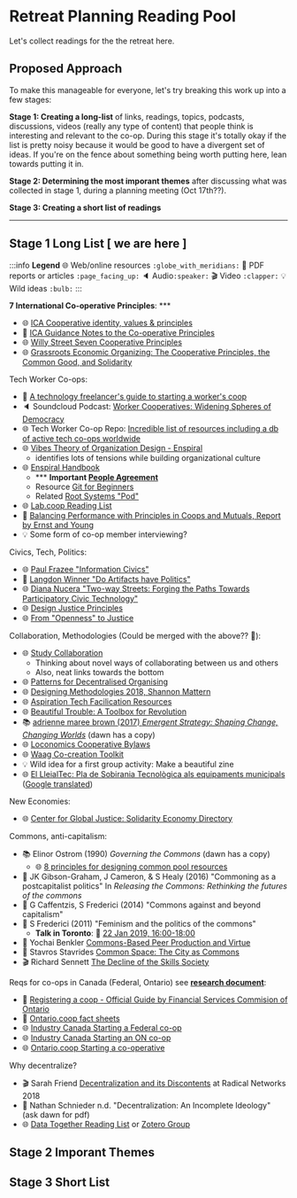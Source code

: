 Retreat Planning Reading Pool
=============================

Let's collect readings for the the retreat here.

## Proposed Approach

To make this manageable for everyone, let's try breaking this work up into a few stages:

**Stage 1: Creating a long-list** of links, readings, topics, podcasts, discussions, videos (really any type of content) that people think is interesting and relevant to the co-op. During this stage it's totally okay if the list is pretty noisy because it would be good to have a divergent set of ideas. If you're on the fence about something being worth putting here, lean towards putting it in.

**Stage 2: Determining the most imporant themes** after discussing what was collected in stage 1, during a planning meeting (Oct 17th??).

**Stage 3: Creating a short list of readings**

---

## Stage 1 Long List [ we are here ]

:::info
**Legend**
:globe_with_meridians: Web/online resources `:globe_with_meridians:`
:page_facing_up: PDF reports or articles `:page_facing_up:`
:speaker: Audio`:speaker:`
:clapper: Video `:clapper:`
:bulb: Wild ideas `:bulb:`
:::


**7 International Co-operative Principles**: ***
- :globe_with_meridians: [ICA Cooperative identity, values & principles](https://www.ica.coop/en/whats-co-op/co-operative-identity-values-principles)
- :page_facing_up: [ICA Guidance Notes to the Co-operative Principles](https://www.ica.coop/sites/default/files/publication-files/ica-guidance-notes-en-310629900.pdf)
- :globe_with_meridians: [Willy Street Seven Cooperative Principles](https://www.willystreet.coop/seven-cooperative-principles)
- :globe_with_meridians: [Grassroots Economic Organizing: The Cooperative Principles, the Common Good, and Solidarity](http://www.geo.coop/story/cooperative-principles-common-good-and-solidarity)

Tech Worker Co-ops:
- :page_facing_up: [A technology freelancer's guide to starting a worker's coop](https://cryptography.dog/TechCoopHOWTO.pdf)
- :speaker: Soundcloud Podcast: [Worker Cooperatives: Widening Spheres of Democracy](https://www.upstreampodcast.org/workercoops1)
- :globe_with_meridians: Tech Worker Co-op Repo: [Incredible list of resources including a db of active tech co-ops worldwide](https://github.com/hng/tech-coops)
- :globe_with_meridians: [Vibes Theory of Organization Design - Enspiral](http://richdecibels.com/stories/vibes-theory/vibes-theory.html)
    - identifies lots of tensions while building organizational culture
- :globe_with_meridians: [Enspiral Handbook](https://handbook.enspiral.com/)
    - *** **Important [People Agreement](https://handbook.enspiral.com/agreements/people.html)**
    - Resource [Git for Beginners](https://handbook.enspiral.com/guides/github_for_beginners.html)
    - Related [Root Systems "Pod"](https://www.rootsystems.nz/)
- :globe_with_meridians: [Lab.coop Reading List](http://www.lab.coop/blog/share-more-to-have-more-why-lab-coop-is-an-employee-owned-hol)
- :page_facing_up: [Balancing Performance with Principles in Coops and Mutuals, Report by Ernst and Young](https://www.ey.com/Publication/vwLUAssets/Enlightened_co-operative_governance/$FILE/Enlightened%20co-operative%20governance_EN.pdf)
- :bulb: Some form of co-op member interviewing?

Civics, Tech, Politics:
- :globe_with_meridians: [Paul Frazee "Information Civics"](https://infocivics.com/)
- :page_facing_up: [Langdon Winner "Do Artifacts have Politics"](https://www.cc.gatech.edu/~beki/cs4001/Winner.pdf)
- :globe_with_meridians: [Diana Nucera "Two-way Streets: Forging the Paths Towards Participatory Civic Technology"](https://civicquarterly.com/article/two-way-streets/)
- :globe_with_meridians: [Design Justice Principles](http://designjusticenetwork.org/network-principles/)
- :globe_with_meridians: [From "Openness" to Justice](http://hackeducation.com/2014/11/16/from-open-to-justice)

Collaboration, Methodologies (Could be merged with the above?? 🤔):
- :globe_with_meridians: [Study Collaboration](http://studycollaboration.com)
    - Thinking about novel ways of collaborating between us and others
    - Also, neat links towards the bottom
- :globe_with_meridians: [Patterns for Decentralised Organising](https://github.com/rdbartlett/patterns)
- :globe_with_meridians: [Designing Methodologies 2018, Shannon Mattern](http://www.wordsinspace.net/designingmethods/spring2018/)
- :globe_with_meridians: [Aspiration Tech Facilication Resources](https://facilitation.aspirationtech.org/index.php?title=Main_Page)
- :globe_with_meridians: [Beautiful Trouble: A Toolbox for Revolution](http://beautifultrouble.org/)
- :books: [adrienne maree brown (2017) *Emergent Strategy: Shaping Change, Changing Worlds*](https://www.akpress.org/emergentstrategy.html) (dawn has a copy)
- :globe_with_meridians: [Loconomics Cooperative Bylaws](https://loconomics.gitbooks.io/loconomics-cooperative-bylaws/content/)
- :globe_with_meridians: [Waag Co-creation Toolkit](https://co-creation.waag.org/)
- :bulb: Wild idea for a first group activity: Make a beautiful zine
- :globe_with_meridians: [El LleialTec: Pla de Sobirania Tecnològica als equipaments municipals](https://tec.lleialtat.cat/) ([Google translated](https://translate.google.ca/translate?hl=en&sl=ca&tl=en&u=https%3A%2F%2Ftec.lleialtat.cat))

New Economies:
- :globe_with_meridians: [Center for Global Justice: Solidarity Economy Directory](https://globaljusticecenter.org/solidarity-economy-directory/International)

Commons, anti-capitalism:
- :books: Elinor Ostrom (1990) *Governing the Commons* (dawn has a copy)
    - :globe_with_meridians: [8 principles for designing common pool resources](http://www.onthecommons.org/magazine/elinor-ostroms-8-principles-managing-commmons)
- :page_facing_up: JK Gibson-Graham, J Cameron, & S Healy (2016) "Commoning as a postcapitalist politics" In *Releasing the Commons: Rethinking the futures of the commons*
- :page_facing_up: G Caffentzis, S Frederici (2014) "Commons against and beyond capitalism"
- :page_facing_up: S Frederici (2011) "Feminism and the politics of the commons"
    - **Talk in Toronto**: :calendar: [22 Jan 2019, 16:00-18:00](http://complit.utoronto.ca/events/silvia-federicis-public-lecture-tba/)
- :page_facing_up: Yochai Benkler [Commons-Based Peer Production and Virtue](https://nissenbaum.tech.cornell.edu/papers/jopp_235.pdf)
- :page_facing_up: Stavros Stavrides [Common Space: The City as Commons](https://zajednicko.org/mreznabibliografija/wp-content/uploads/sites/2/2018/04/Stavrides-Stavros_Common-Space-The-City-as-Commons.pdf)
- :clapper: Richard Sennett [The Decline of the Skills Society](https://www.youtube.com/watch?v=mjd5iM42APA)

Reqs for co-ops in Canada (Federal, Ontario) see [**research document**](https://hackmd.io/s/SJwTqa767#):
- :page_facing_up: [Registering a coop - Official Guide by Financial Services Commision of Ontario](https://www.fsco.gov.on.ca/en/coops/Documents/register_co-ops-guide.pdf)
- :page_facing_up: [Ontario.coop fact sheets](https://ontario.coop/sites/default/files/Complete%20list%20of%20FACTSheets%20-%20Updated.pdf)
- :globe_with_meridians: [Industry Canada Starting a Federal co-op](https://www.ic.gc.ca/eic/site/106.nsf/eng/h_00073.html#federal)
- :globe_with_meridians: [Industry Canada Starting an ON co-op](https://www.ic.gc.ca/eic/site/106.nsf/eng/h_00073.html#ontario)
- :globe_with_meridians: [Ontario.coop Starting a co-operative](https://www.ontario.coop/starting-co-operative)

Why decentralize?
- :clapper: Sarah Friend [Decentralization and its Discontents](https://www.youtube.com/watch?v=Km6EYsBYAlY) at Radical Networks 2018
- :page_facing_up: Nathan Schnieder n.d. "Decentralization: An Incomplete Ideology" (ask dawn for pdf)
- :globe_with_meridians: [Data Together Reading List](https://github.com/datatogether/reading_datatogether) or [Zotero Group](https://www.zotero.org/groups/datatogether)


## Stage 2 Imporant Themes

## Stage 3 Short List
